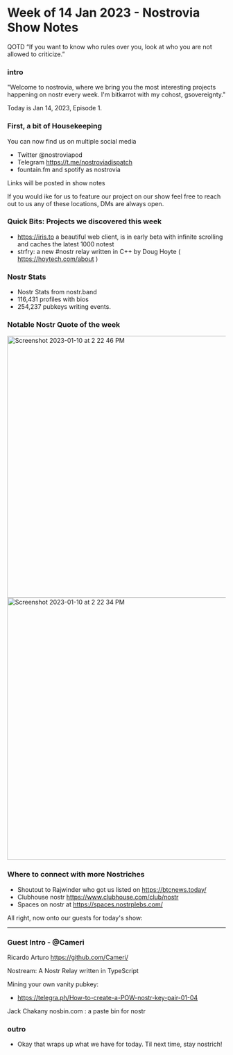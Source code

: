 
# Week of 14 Jan 2023 - Nostrovia Show Notes

QOTD
“If you want to know who rules over you, look at who you are not allowed to criticize.” 

### intro

"Welcome to nostrovia, where we bring you the most interesting projects happening on nostr every week. I'm bitkarrot with my cohost, gsovereignty."

Today is Jan 14, 2023, Episode 1. 

### First, a bit of Housekeeping

You can now find us on multiple social media

- Twitter @nostroviapod
- Telegram https://t.me/nostroviadispatch
- fountain.fm and spotify as nostrovia

Links will be posted in show notes

If you would ike for us to feature our project on our show feel free to reach out to us any of these locations, DMs are always open. 

### Quick Bits: Projects we discovered this week

- https://iris.to a beautiful web client, is in early beta with infinite scrolling and caches the latest 1000 notest
- strfry: a new #nostr relay written in C++ by Doug Hoyte ( https://hoytech.com/about ) 

### Nostr Stats

- Nostr Stats from nostr.band
- 116,431 profiles with bios
- 254,237 pubkeys writing events.


### Notable Nostr Quote of the week
<img width="603" alt="Screenshot 2023-01-10 at 2 22 46 PM" src="https://user-images.githubusercontent.com/73979971/212161432-8ceb5920-7ed4-4fa7-a7ee-3b7d95757144.png">


<img width="605" alt="Screenshot 2023-01-10 at 2 22 34 PM" src="https://user-images.githubusercontent.com/73979971/212161478-b125725f-5a15-4da9-93cd-022edca813cd.png">


### Where to connect with more Nostriches

- Shoutout to Rajwinder who got us listed on https://btcnews.today/
- Clubhouse nostr https://www.clubhouse.com/club/nostr
- Spaces on nostr at https://spaces.nostrplebs.com/


All right, now onto our guests for today's show:


-----------------------------

### Guest Intro - @Cameri  

Ricardo Arturo
https://github.com/Cameri/

Nostream: A Nostr Relay written in TypeScript  

Mining your own vanity pubkey:
- https://telegra.ph/How-to-create-a-POW-nostr-key-pair-01-04


Jack Chakany
nosbin.com : a paste bin for nostr


### outro

- Okay that wraps up what we have for today. Til next time, stay nostrich!
